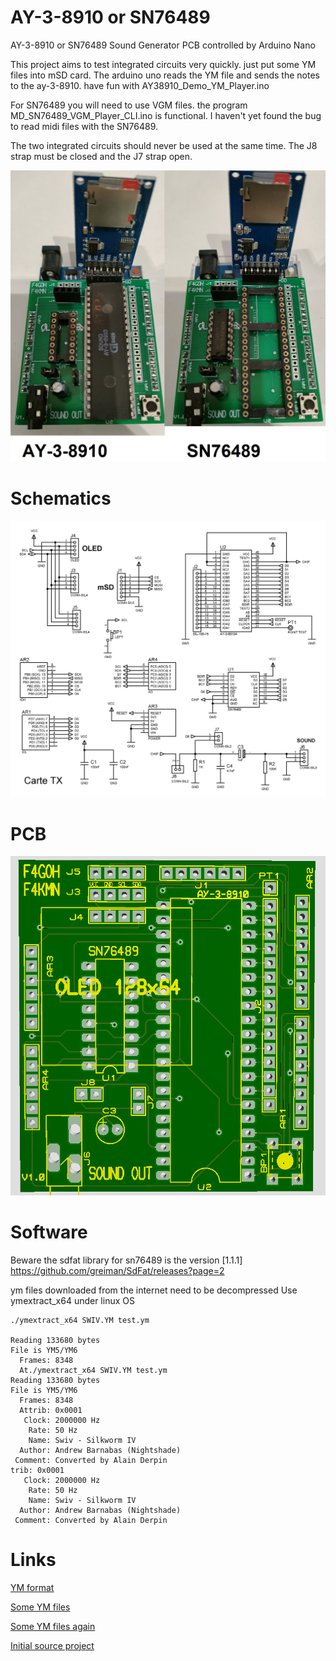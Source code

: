 # AY-3-8910 or SN76489
AY-3-8910 or SN76489 Sound Generator PCB controlled by Arduino Nano

This project aims to test integrated circuits very quickly. just put some YM files into mSD card.
The arduino uno reads the YM file and sends the notes to the ay-3-8910.
have fun with AY38910_Demo_YM_Player.ino

For SN76489 you will need to use VGM files. the program MD_SN76489_VGM_Player_CLI.ino is functional.
I haven't yet found the bug to read midi files with the SN76489.

The two integrated circuits should never be used at the same time.
The J8 strap must be closed and the J7 strap open.


![interface](images/compil.jpg "interface")

# Schematics
![sch](schematics/carte_AY.png "board")

# PCB
![pcb](images/pcb.png "pcb")

# Software

Beware the sdfat library for sn76489 is the version [1.1.1] https://github.com/greiman/SdFat/releases?page=2


ym files downloaded from the internet need to be decompressed
Use ymextract_x64 under linux OS

```console
./ymextract_x64 SWIV.YM test.ym

Reading 133680 bytes
File is YM5/YM6
  Frames: 8348
  At./ymextract_x64 SWIV.YM test.ym
Reading 133680 bytes
File is YM5/YM6
  Frames: 8348
  Attrib: 0x0001
   Clock: 2000000 Hz
    Rate: 50 Hz
    Name: Swiv - Silkworm IV
  Author: Andrew Barnabas (Nightshade)
 Comment: Converted by Alain Derpin
trib: 0x0001
   Clock: 2000000 Hz
    Rate: 50 Hz
    Name: Swiv - Silkworm IV
  Author: Andrew Barnabas (Nightshade)
 Comment: Converted by Alain Derpin
```

# Links

[YM format](http://leonard.oxg.free.fr/ymformat.html)

[Some YM files ](https://www.dazeland.com/Dazeland2000/Musica.html)

[Some YM files again](https://pacidemo.planet-d.net/html.html)

[Initial source project](https://github.com/GadgetReboot/AY-3-8910/)



